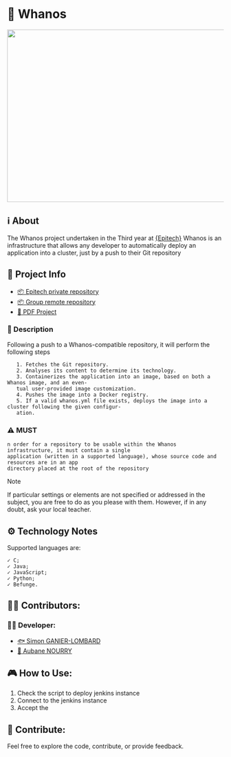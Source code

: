 # 🩻 Whanos

<p align="center">
<img width="800" height="400" src="https://www.morethansap.com/wp-content/uploads/2022/01/devops-process.png">
</p>

## **ℹ️ About**
The Whanos project undertaken in the Third year at [{Epitech}](https://www.epitech.eu/) Whanos is an infrastructure that allows any developer to automatically deploy an application into a
cluster, just by a push to their Git repository

## **📑 Project Info**
- [📦 Epitech private repository]()
- [📦 Group remote repository]()
- [📄 PDF Project](https://intra.epitech.eu/module/2024/B-DOP-500/NAN-5-1/acti-648235/project/file/B-DOP-500_whanos.pdf)

### **📃 Description**

Following a push to a Whanos-compatible repository, it will perform the following steps

       1. Fetches the Git repository.
       2. Analyses its content to determine its technology.
       3. Containerizes the application into an image, based on both a Whanos image, and an even-
       tual user-provided image customization.
       4. Pushes the image into a Docker registry.
       5. If a valid whanos.yml file exists, deploys the image into a cluster following the given configur-
       ation.

### ⚠️ MUST
```
n order for a repository to be usable within the Whanos infrastructure, it must contain a single
application (written in a supported language), whose source code and resources are in an app
directory placed at the root of the repository
```

> [!NOTE]
> If particular settings or elements are not specified or addressed in the subject, you are free to do as you please with them. However, if in any doubt, ask your local teacher.


## **⚙️ Technology Notes**

Supported languages are:

    ✓ C;
    ✓ Java;
    ✓ JavaScript;
    ✓ Python;
    ✓ Befunge.

## **🙍‍♂️ Contributors:**
### **👨‍💻 Developer:**
- [🐟 Simon GANIER-LOMBARD](https://github.com/6im0n)
- [🦉 Aubane NOURRY](https://github.com/AubaneNourry)


## **🎮 How to Use:**

1. Check the script to deploy jenkins instance
2. Connect to the jenkins instance
3. Accept the 

## **👐 Contribute:**

Feel free to explore the code, contribute, or provide feedback.
